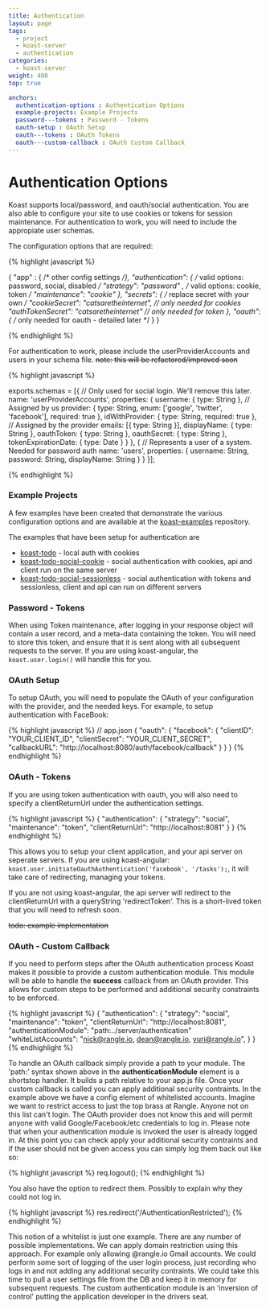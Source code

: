 ```yaml
---
title: Authentication
layout: page
tags:
  - project
  - koast-server
  - authentication
categories:
  - koast-server
weight: 400
top: true

anchors:
  authentication-options : Authentication Options
  example-projects: Example Projects
  password---tokens : Password - Tokens
  oauth-setup : OAuth Setup
  oauth---tokens : OAuth Tokens
  oauth---custom-callback : OAuth Custom Callback
---
```


# Authentication Options #

Koast supports local/password, and oauth/social authentication. You are also able to configure your site to use cookies or tokens for session maintenance.
For authentication to work, you will need to include the appropiate user schemas.

The configuration options that are required:

{% highlight javascript %}

{
"app" : { /* other config settings */},
"authentication":
  {
    /* valid options: password, social, disabled */
    "strategy": "password" ,
    /* valid options: cookie, token */
    "maintenance": "cookie"
  },
  "secrets":
  {
    /* replace secret with your own */
    "cookieSecret": "catsaretheinternet",   // only needed for cookies
    "authTokenSecret": "catsaretheinternet" // only needed for token
  },
  "oauth":
  {
    /* only needed for oauth - detailed later */
  }
}

{% endhighlight %}

For authentication to work, please include the userProviderAccounts and users
in your schema file. ~~note: this will be refactored/improved soon~~

{% highlight javascript %}

exports.schemas = [{
  // Only used for social login. We'll remove this later.
  name: 'userProviderAccounts',
  properties: {
    username: {
      type: String
    }, // Assigned by us
    provider: {
      type: String,
      enum: ['google', 'twitter', 'facebook'],
      required: true
    },
    idWithProvider: {
      type: String,
      required: true
    }, // Assigned by the provider
    emails: [{
      type: String
    }],
    displayName: {
      type: String
    },
    oauthToken: {
      type: String
    },
    oauthSecret: {
      type: String
    },
    tokenExpirationDate: {
      type: Date
    }
  }
}, {
  // Represents a user of a system. Needed for password auth
  name: 'users',
  properties: {
    username: String,
    password: String,
    displayName: String
  }
}
}];

{% endhighlight %}

### Example Projects ###

A few examples have been created that demonstrate the various configuration options and are available at the [koast-examples](https://github.com/rangle/koast-examples) repository.

The examples that have been setup for authentication are

- [koast-todo](https://github.com/rangle/koast-examples/tree/master/koast-todo) - local auth with cookies
- [koast-todo-social-cookie](https://github.com/rangle/koast-examples/tree/master/koast-todo-social-cookie) - social authentication with cookies, api and client run on the same server
- [koast-todo-social-sessionless](https://github.com/rangle/koast-examples/tree/master/koast-todo-social-sessionless) - social authentication with tokens and sessionless, client and api can run on different servers

### Password - Tokens ###

When using Token maintenance, after logging in your response object will contain
a user record, and a meta-data containing the token. You will need to store this token, and ensure that it is sent along with all subsequent requests to the server.
If you are using koast-angular, the `koast.user.login()` will handle this for you.

### OAuth Setup ###

To setup OAuth, you will need to populate the OAuth of your configuration with the provider, and the needed keys. For example, to setup authentication with FaceBook:

{% highlight javascript %}
// app.json
{
"oauth": {
    "facebook": {
      "clientID": "YOUR_CLIENT_ID",
      "clientSecret": "YOUR_CLIENT_SECRET",
      "callbackURL": "http://localhost:8080/auth/facebook/callback"
    }
  }
}
{% endhighlight %}

### OAuth - Tokens ###

If you are using token authentication with oauth, you will also need to specify a clientReturnUrl under the authentication settings.

{% highlight javascript %}
{
  "authentication": {
    "strategy": "social",
    "maintenance": "token",
    "clientReturnUrl": "http://localhost:8081"
  }
}
{% endhighlight %}

This allows you to setup your client application, and your api server on seperate servers.
If you are using koast-angular: `koast.user.initiateOauthAuthentication('facebook', '/tasks');`, it will take care of redirecting, managing your tokens.

If you are not using koast-angular, the api server will redirect to the clientReturnUrl with a queryString 'redirectToken'. This is a short-lived token that you will need to refresh soon.

~~todo: example implementation~~

### OAuth - Custom Callback ###

If you need to perform steps after the OAuth authentication process Koast makes it possible to provide a custom authentication module.
This module will be able to handle the <b>success</b> callback from an OAuth provider.  This allows for custom steps to be performed and additional security constraints to be enforced.  

{% highlight javascript %}
{
  "authentication": {
    "strategy": "social",
    "maintenance": "token",
    "clientReturnUrl": "http://localhost:8081",
    "authenticationModule": "path:../server/authentication"
    "whiteListAccounts": "nick@rangle.io, dean@rangle.io, yuri@rangle.io",
  }
}
{% endhighlight %}

To handle an OAuth callback simply provide a path to your module.  The 'path:' syntax shown above in the <b>authenticationModule</b> element is a shortstop handler.  It builds a path relative to your app.js file.  Once your custom callback is called you can apply additional security contraints.  In the example above we have a config element of whitelisted accounts.  Imagine we want to restrict access to just the top brass at Rangle.  Anyone not on this list can't login.  The OAuth provider does not know this and will permit anyone with valid Google/Facebook/etc credentials to log in.  Please note that when your authentication module is invoked the user is already logged in.  At this point you can check apply your additional security contraints and if the user should not be given access you can simply log them back out like so:

{% highlight javascript %}
req.logout();
{% endhighlight %}

You also have the option to redirect them.  Possibly to explain why they could not log in.

{% highlight javascript %}
res.redirect('/AuthenticationRestricted');
{% endhighlight %}

This notion of a whitelist is just one example.  There are any number of possible implementations.  We can apply domain restriction using this approach.  For example only allowing @rangle.io Gmail accounts.  We could perform some sort of logging of the user login process, just recording who logs in and not adding any additional security contraints.  We could take this time to pull a user settings file from the DB and keep it in memory for subsequent requests.  The custom authentication module is an 'inversion of control' putting the application developer in the drivers seat.
